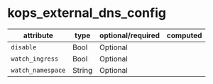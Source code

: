 # kops_external_dns_config

| attribute | type | optional/required | computed |
| --- | --- | --- | --- |
| `disable` | Bool | Optional |  |
| `watch_ingress` | Bool | Optional |  |
| `watch_namespace` | String | Optional |  |
